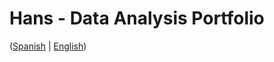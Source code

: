 # Hans - Data Analysis Portfolio 
([Spanish](https://github.com/HansAllTech/Hans_Data_Analysis_Portfolio/blob/main/Proyectos.md#tabla-de-contenido-es--en) | [English](https://github.com/HansAllTech/Hans_Data_Analysis_Portfolio/blob/main/Projects.md#table-of-content-es--en))                                           
                                                                                                                                                           
                                                                                  
                                                                                     
                                                         
                                        
                       
                                           
          
           
    
   
    
  
